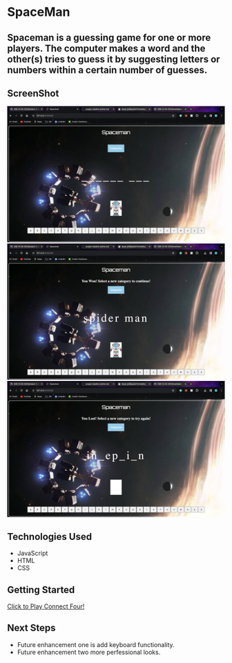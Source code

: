 # SpaceMan
Spaceman is a guessing game for one or more players. The computer makes a word and the other(s) tries to guess it by suggesting letters or numbers within a certain number of guesses.
---

## ScreenShot
<img src="img/SpacemanSS1.png">
<img src="img/SpacemanSS2.png">
<img src="img/SpacemanSS3.png">

## Technologies Used
* JavaScript
* HTML
* CSS

## Getting Started
[Click to Play Connect Four!]()

## Next Steps

- Future enhancement one is add keyboard functionality.
- Future enhancement two more perfessional looks.